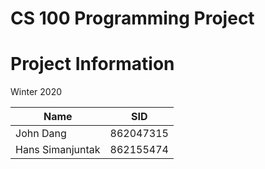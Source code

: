 # CS 100 Programming Project
# Project Information
Winter 2020

Name | SID
---- | ----
John Dang | 862047315
Hans Simanjuntak | 862155474
